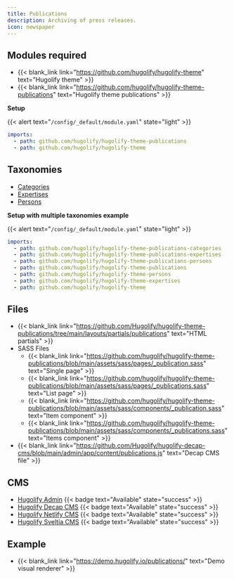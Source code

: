 ```yaml
---
title: Publications
description: Archiving of press releases.
icon: newspaper
---
```


## Modules required

- {{< blank_link link="https://github.com/hugolify/hugolify-theme" text="Hugolify theme" >}}
- {{< blank_link link="https://github.com/hugolify/hugolify-theme-publications" text="Hugolify theme publications" >}}

**Setup**

{{< alert text="`/config/_default/module.yaml`" state="light" >}}

```yml
imports:
  - path: github.com/hugolify/hugolify-theme-publications
  - path: github.com/hugolify/hugolify-theme
```

## Taxonomies

- [Categories](/docs/taxonomies/publications-categories/)
- [Expertises](/docs/taxonomies/publications-expertises/)
- [Persons](/docs/taxonomies/publications-persons/)

**Setup with multiple taxonomies example**

{{< alert text="`/config/_default/module.yaml`" state="light" >}}

```yml
imports:
  - path: github.com/hugolify/hugolify-theme-publications-categories
  - path: github.com/hugolify/hugolify-theme-publications-expertises
  - path: github.com/hugolify/hugolify-theme-publications-persons
  - path: github.com/hugolify/hugolify-theme-publications
  - path: github.com/hugolify/hugolify-theme-persons
  - path: github.com/hugolify/hugolify-theme-expertises
  - path: github.com/hugolify/hugolify-theme
```

## Files

- {{< blank_link link="https://github.com/Hugolify/hugolify-theme-publications/tree/main/layouts/partials/publications" text="HTML partials" >}}
- SASS Files
  - {{< blank_link link="https://github.com/hugolify/hugolify-theme-publications/blob/main/assets/sass/pages/_publication.sass" text="Single page" >}}
  - {{< blank_link link="https://github.com/hugolify/hugolify-theme-publications/blob/main/assets/sass/pages/_publications.sass" text="List page" >}}
  - {{< blank_link link="https://github.com/hugolify/hugolify-theme-publications/blob/main/assets/sass/components/_publication.sass" text="Item component" >}}
  - {{< blank_link link="https://github.com/hugolify/hugolify-theme-publications/blob/main/assets/sass/components/_publications.sass" text="Items component" >}}
- {{< blank_link link="https://github.com/Hugolify/hugolify-decap-cms/blob/main/admin/app/content/publications.js" text="Decap CMS file" >}}

## CMS

- [Hugolify Admin](/docs/cms/admin/) {{< badge text="Available" state="success" >}}
- [Hugolify Decap CMS](/docs/cms/decap-cms/) {{< badge text="Available" state="success" >}}
- [Hugolify Netlify CMS](/docs/cms/netlify-cms/) {{< badge text="Available" state="success" >}}
- [Hugolify Sveltia CMS](/docs/cms/sveltia-cms/) {{< badge text="Available" state="success" >}}

## Example

- {{< blank_link link="https://demo.hugolify.io/publications/" text="Demo visual renderer" >}}
